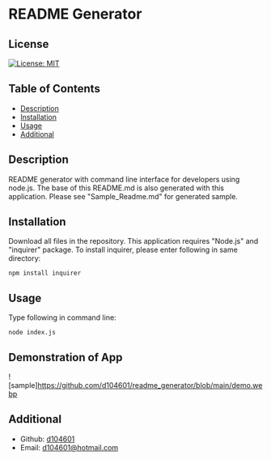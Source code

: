 # README Generator

## License 
[![License: MIT](https://img.shields.io/badge/License-MIT-yellow.svg)](https://opensource.org/licenses/MIT)

## Table of Contents 
- [Description](#Description) 
- [Installation](#Installation) 
- [Usage](#Usage) 
- [Additional](#Additional) 

## Description 
README generator with command line interface for developers using node.js. The base of this README.md is also generated with this application. Please see "Sample_Readme.md" for generated sample.

## Installation 
Download all files in the repository. This application requires "Node.js" and "inquirer" package. To install inquirer, please enter following in same directory:
```
npm install inquirer
```

## Usage 
Type following in command line:
```
node index.js
```

## Demonstration of App
![sample]https://github.com/d104601/readme_generator/blob/main/demo.webp

## Additional 
- Github: [d104601](https://github.com/d104601)
- Email: d104601@hotmail.com